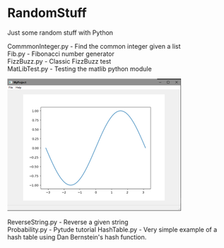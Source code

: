 # RandomStuff
Just some random stuff with Python

CommmonInteger.py - Find the common integer given a list  
Fib.py - Fibonacci number generator  
FizzBuzz.py - Classic FizzBuzz test  
MatLibTest.py - Testing the matlib python module  

![SCREENSHOT1](https://github.com/harmonyideas/RandomStuff/blob/master/IMG/matlib1.PNG)  

ReverseString.py - Reverse a given string  
Probability.py - Pytude tutorial
HashTable.py - Very simple example of a hash table using Dan Bernstein's hash function.
